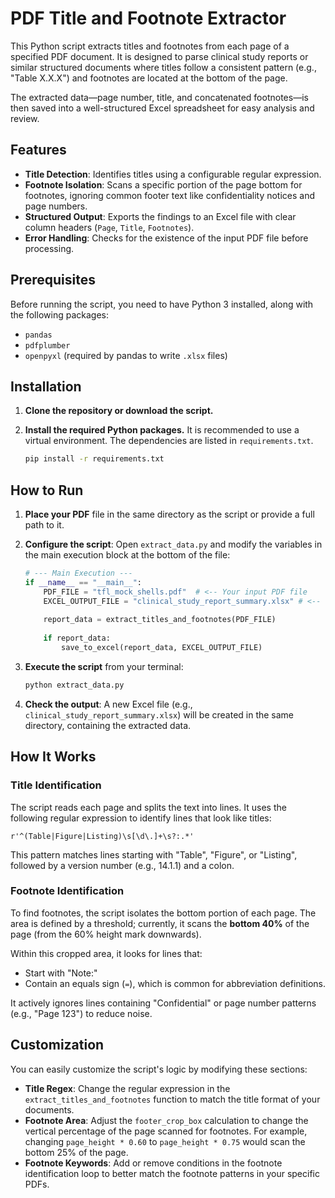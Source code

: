 # PDF Title and Footnote Extractor

This Python script extracts titles and footnotes from each page of a specified PDF document. It is designed to parse clinical study reports or similar structured documents where titles follow a consistent pattern (e.g., "Table X.X.X") and footnotes are located at the bottom of the page.

The extracted data—page number, title, and concatenated footnotes—is then saved into a well-structured Excel spreadsheet for easy analysis and review.

## Features

- **Title Detection**: Identifies titles using a configurable regular expression.
- **Footnote Isolation**: Scans a specific portion of the page bottom for footnotes, ignoring common footer text like confidentiality notices and page numbers.
- **Structured Output**: Exports the findings to an Excel file with clear column headers (`Page`, `Title`, `Footnotes`).
- **Error Handling**: Checks for the existence of the input PDF file before processing.

## Prerequisites

Before running the script, you need to have Python 3 installed, along with the following packages:

- `pandas`
- `pdfplumber`
- `openpyxl` (required by pandas to write `.xlsx` files)

## Installation

1.  **Clone the repository or download the script.**

2.  **Install the required Python packages.** It is recommended to use a virtual environment. The dependencies are listed in `requirements.txt`.

    ```bash
    pip install -r requirements.txt
    ```

## How to Run

1.  **Place your PDF** file in the same directory as the script or provide a full path to it.

2.  **Configure the script**: Open `extract_data.py` and modify the variables in the main execution block at the bottom of the file:

    ```python
    # --- Main Execution ---
    if __name__ == "__main__":
        PDF_FILE = "tfl_mock_shells.pdf"  # <-- Your input PDF file
        EXCEL_OUTPUT_FILE = "clinical_study_report_summary.xlsx" # <-- Your desired output file name
        
        report_data = extract_titles_and_footnotes(PDF_FILE)
        
        if report_data:
            save_to_excel(report_data, EXCEL_OUTPUT_FILE)
    ```

3.  **Execute the script** from your terminal:

    ```bash
    python extract_data.py
    ```

4.  **Check the output**: A new Excel file (e.g., `clinical_study_report_summary.xlsx`) will be created in the same directory, containing the extracted data.

## How It Works

### Title Identification
The script reads each page and splits the text into lines. It uses the following regular expression to identify lines that look like titles:

`r'^(Table|Figure|Listing)\s[\d\.]+\s?:.*'`

This pattern matches lines starting with "Table", "Figure", or "Listing", followed by a version number (e.g., 14.1.1) and a colon.

### Footnote Identification
To find footnotes, the script isolates the bottom portion of each page. The area is defined by a threshold; currently, it scans the **bottom 40%** of the page (from the 60% height mark downwards).

Within this cropped area, it looks for lines that:
- Start with "Note:"
- Contain an equals sign (`=`), which is common for abbreviation definitions.

It actively ignores lines containing "Confidential" or page number patterns (e.g., "Page 123") to reduce noise.

## Customization

You can easily customize the script's logic by modifying these sections:

- **Title Regex**: Change the regular expression in the `extract_titles_and_footnotes` function to match the title format of your documents.
- **Footnote Area**: Adjust the `footer_crop_box` calculation to change the vertical percentage of the page scanned for footnotes. For example, changing `page_height * 0.60` to `page_height * 0.75` would scan the bottom 25% of the page.
- **Footnote Keywords**: Add or remove conditions in the footnote identification loop to better match the footnote patterns in your specific PDFs.